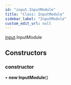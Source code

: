 ```yaml
---
id: "input.InputModule"
title: "Class: InputModule"
sidebar_label: "InputModule"
custom_edit_url: null
---
```


[input](../modules/input).InputModule

## Constructors

### constructor

• **new InputModule**()
